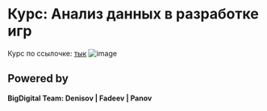 # **Курс: Анализ данных в разработке игр**

Курс по ссылочке: [тык](https://bigdigital-gamelab.ru/analiz-dannyh/)
![image](https://github.com/user-attachments/assets/43130aa3-8b0a-4c01-b73a-cac0894c1f0a)

## Powered by

**BigDigital Team: Denisov | Fadeev | Panov**

